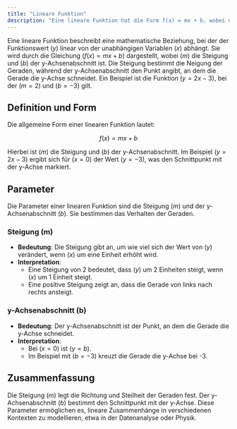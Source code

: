 ```yaml
---
title: "Lineare Funktion"
description: "Eine lineare Funktion hat die Form f(x) = mx + b, wobei m die Steigung und b der y-Achsenabschnitt ist. Die Steigung gibt die Richtung und Steilheit an, der y-Achsenabschnitt den Schnittpunkt mit der y-Achse."
---
```


Eine lineare Funktion beschreibt eine mathematische Beziehung, bei der der Funktionswert $( y )$ linear von der unabhängigen Variablen $( x )$ abhängt. Sie wird durch die Gleichung $( f(x) = mx + b )$ dargestellt, wobei $( m )$ die Steigung und $( b )$ der y-Achsenabschnitt ist. Die Steigung bestimmt die Neigung der Geraden, während der y-Achsenabschnitt den Punkt angibt, an dem die Gerade die y-Achse schneidet. Ein Beispiel ist die Funktion $( y = 2x - 3 )$, bei der $( m = 2 )$ und $( b = -3 )$ gilt.

## Definition und Form

Die allgemeine Form einer linearen Funktion lautet:

$$ f(x) = mx + b $$

Hierbei ist $( m )$ die Steigung und $( b )$ der y-Achsenabschnitt. Im Beispiel $( y = 2x - 3 )$ ergibt sich für $( x = 0 )$ der Wert $( y = -3 )$, was den Schnittpunkt mit der y-Achse markiert.

## Parameter

Die Parameter einer linearen Funktion sind die Steigung $( m )$ und der y-Achsenabschnitt $( b )$. Sie bestimmen das Verhalten der Geraden.

### Steigung (m)

- **Bedeutung**: Die Steigung gibt an, um wie viel sich der Wert von $( y )$ verändert, wenn $( x )$ um eine Einheit erhöht wird.
- **Interpretation**:
  - Eine Steigung von 2 bedeutet, dass $( y )$ um 2 Einheiten steigt, wenn $( x )$ um 1 Einheit steigt.
  - Eine positive Steigung zeigt an, dass die Gerade von links nach rechts ansteigt.

### y-Achsenabschnitt (b)

- **Bedeutung**: Der y-Achsenabschnitt ist der Punkt, an dem die Gerade die y-Achse schneidet.
- **Interpretation**:
  - Bei $( x = 0 )$ ist $( y = b )$.
  - Im Beispiel mit $( b = -3 )$ kreuzt die Gerade die y-Achse bei -3.

## Zusammenfassung

Die Steigung $( m )$ legt die Richtung und Steilheit der Geraden fest. Der y-Achsenabschnitt $( b )$ bestimmt den Schnittpunkt mit der y-Achse. Diese Parameter ermöglichen es, lineare Zusammenhänge in verschiedenen Kontexten zu modellieren, etwa in der Datenanalyse oder Physik.